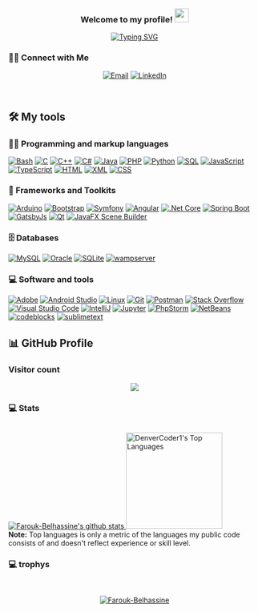 <h3 align="center">
  Welcome to my profile!
  <img src="https://media.giphy.com/media/hvRJCLFzcasrR4ia7z/giphy.gif" width="28">
</h3>

<!-- Typing SVG - git.io/typing-svg -->
<p align="center">
  <a href="https://git.io/typing-svg"><img src="https://readme-typing-svg.demolab.com?font=Fira+Code&pause=1000&color=F70F40&center=true&width=435&lines=Junior+software+engineer;Always+learning+new+things" alt="Typing SVG" /></a>
</p>

### 🤝🏻 Connect with Me

<!-- badge - img.shields.io -->
<!-- icon svg - custom-icon-badges.demolab.com -->
<p align="center">
  <a href="#"><img alt="Email" src="https://img.shields.io/badge/-farouk.belhassine%40esprit.tn-D14836?logo=Gmail&logoColor=white"></a>
  <a href="#"><img alt="LinkedIn" src="https://img.shields.io/badge/-%40FaroukBelhassine-1877F2?logo=linkedin"></a>
</p>

<br/>

## 🛠️ My tools

### 👨‍💻 Programming and markup languages

<p>
    <a href="#"><img alt="Bash" src="https://img.shields.io/badge/Bash-121011.svg?logo=gnu-bash&logoColor=white"></a>
    <a href="#"><img alt="C" src="https://custom-icon-badges.demolab.com/badge/C-03599C.svg?logo=c-in-hexagon&logoColor=white"></a>
    <a href="#"><img alt="C++" src="https://custom-icon-badges.demolab.com/badge/C++-9C033A.svg?logo=cpp2&logoColor=white"></a>
    <a href="#"><img alt="C#" src="https://custom-icon-badges.demolab.com/badge/C%23-68217A.svg?logo=cs2&logoColor=white"></a>
    <a href="#"><img alt="Java" src="https://custom-icon-badges.demolab.com/badge/Java-007396.svg?logo=java&logoColor=white"></a>
    <a href="#"><img alt="PHP" src="https://img.shields.io/badge/PHP-777BB4.svg?logo=php&logoColor=white"></a>
    <a href="#"><img alt="Python" src="https://img.shields.io/badge/Python-14354C.svg?logo=python&logoColor=white"></a>
    <a href="#"><img alt="SQL" src="https://custom-icon-badges.demolab.com/badge/SQL-025E8C.svg?logo=database&logoColor=white"></a>
    <a href="#"><img alt="JavaScript" src="https://img.shields.io/badge/JavaScript-F7DF1E.svg?logo=javascript&logoColor=black"></a>
    <a href="#"><img alt="TypeScript" src="https://img.shields.io/badge/TypeScript-007ACC.svg?logo=typescript&logoColor=white"></a>
    <a href="#"><img alt="HTML" src="https://img.shields.io/badge/HTML-E34F26.svg?logo=html5&logoColor=white"></a>
    <a href="#"><img alt="XML" src="https://custom-icon-badges.demolab.com/badge/-xml-orange?logo=Xml"></a>
    <a href="#"><img alt="CSS" src="https://img.shields.io/badge/CSS-1572B6.svg?logo=css3&logoColor=white"></a>
</p>

### 🧰 Frameworks and Toolkits

<p>
    <a href="#"><img alt="Arduino" src="https://img.shields.io/badge/-Arduino-00979D?logo=Arduino&logoColor=white"></a>
    <a href="#"><img alt="Bootstrap" src="https://img.shields.io/badge/Bootstrap-7952B3.svg?logo=bootstrap&logoColor=white"></a>
    <a href="#"><img alt="Symfony" src="https://img.shields.io/badge/Symfony-111111.svg?logo=symfony&logoColor=white"></a>
    <a href="#"><img alt="Angular" src="https://img.shields.io/badge/-Angular-B47D29?logo=Angular"></a>
    <a href="#"><img alt=".Net Core" src="https://img.shields.io/badge/-%20.Net%20Core-6433FF?logo=.net"></a>
    <a href="#"><img alt="Spring Boot" src="https://img.shields.io/badge/-Spring%20Boot-0945BD?logo=spring"></a>
    <a href="#"><img alt="GatsbyJs" src="https://img.shields.io/badge/-GatsbyJS-843FD5?logo=Gatsby"></a>
    <a href="#"><img alt="Qt" src="https://img.shields.io/badge/-Qt-D57123?logo=Qt"></a>
    <a href="#"><img alt="JavaFX Scene Builder" src="https://custom-icon-badges.demolab.com/badge/-JavaFX%20Scene%20Builder-lightgrey?logo=scenebuilderlogo"></a>
</p>

### 🗄️ Databases

<p>
    <a href="#"><img alt="MySQL" src="https://img.shields.io/badge/MySQL-00f.svg?logo=mysql&logoColor=white"></a>
    <a href="#"><img alt="Oracle" src ="https://img.shields.io/badge/Oracle-F00000.svg?logo=oracle&logoColor=white"></a>
    <a href="#"><img alt="SQLite" src ="https://img.shields.io/badge/SQLite-07405e.svg?logo=sqlite&logoColor=white"></a>
    <a href="#"><img alt="wampserver" src="https://custom-icon-badges.demolab.com/badge/-Sublime%20Text-yellowgreen?logo=wampserver"></a>
</p>

### 💻 Software and tools

<p>
    <a href="#"><img alt="Adobe" src="https://img.shields.io/badge/Adobe-FF0000.svg?logo=adobe&logoColor=white"></a>
    <a href="#"><img alt="Android Studio" src="https://img.shields.io/badge/Android%20Studio-008678.svg?logo=android-studio&logoColor=white"></a>
    <a href="#"><img alt="Linux" src="https://camo.githubusercontent.com/2d5eae9b14e1ee9e8a79e3e0d738e50c1a62dd3acc773ee2875dfa19492139e9/68747470733a2f2f696d672e736869656c64732e696f2f62616467652f2d6c696e75782d3035313232413f7374796c653d666c6174266c6f676f3d6c696e7578"></a>
    <a href="#"><img alt="Git" src="https://img.shields.io/badge/Git-F05033.svg?logo=git&logoColor=white"></a>
    <a href="#"><img alt="Postman" src="https://img.shields.io/badge/Postman-FF6C37?logo=postman&logoColor=white"></a>
    <a href="#"><img alt="Stack Overflow" src="https://img.shields.io/badge/-Stack%20Overflow-FE7A16?logo=stack-overflow&logoColor=white"></a>
    <a href="#"><img alt="Visual Studio Code" src="https://img.shields.io/badge/Visual%20Studio%20Code-0078d7.svg?logo=visual-studio-code&logoColor=white"></a>
    <a href="#"><img alt="IntelliJ" src="https://custom-icon-badges.demolab.com/badge/-IntelliJ-FFFFFF?logo=intellij"></a>
    <a href="#"><img alt="Jupyter" src="https://img.shields.io/badge/Jupyter-F37626.svg?logo=Jupyter&logoColor=white"></a>
    <a href="#"><img alt="PhpStorm" src="https://img.shields.io/badge/-PhpStorm-239543?logo=PhpStorm"></a>
    <a href="#"><img alt="NetBeans" src="https://custom-icon-badges.demolab.com/badge/-NetBeans-C456BF?logo=netbeans"></a>
    <a href="#"><img alt="codeblocks" src="https://custom-icon-badges.demolab.com/badge/-Code%3A%3ABlocks-FFFFFF?logo=codeblocks"></a>
    <a href="#"><img alt="sublimetext" src="https://img.shields.io/badge/-Sublime%20Text-0F0344?logo=sublimetext"></a>
</p>

## 📊 GitHub Profile

### Visitor count

<p align="center">
  <img src="https://profile-counter.glitch.me/Farouk-Belhassine/count.svg" />
</p>

### 💻 Stats

<p>
  <!-- https://github.com/anuraghazra/github-readme-stats -->  
    <br/>
      <a href="https://github.com/Farouk-Belhassine">
        <img src="https://github-readme-stats.vercel.app/api?username=Farouk-Belhassine&&show_icons=true&include_all_commits=true&count_private=true&theme=react&hide_border=true&bg_color=1F222E&title_color=F85D7F&icon_color=F8D866" alt="Farouk-Belhassine's github stats">
      </a>
      <a href="https://github.com/anuraghazra/github-readme-stats"><img alt="DenverCoder1's Top Languages" src="https://github-readme-stats.vercel.app/api/top-langs/?username=Farouk-Belhassine&langs_count=8&layout=compact&theme=react&hide_border=true&bg_color=1F222E&title_color=F85D7F&icon_color=F8D866&hide=Jupyter%20Notebook" height="192px"/></a>
    <br/>
      <b>Note:</b> Top languages is only a metric of the languages my public code consists of and doesn't reflect experience or skill level.
</p>

### 💻 trophys

<br/>
<p align="center">
  <a href="https://github.com/ryo-ma/github-profile-trophy"><img src="https://github-profile-trophy.vercel.app/?username=Farouk-Belhassine" alt="Farouk-Belhassine" /></a>
</p>

